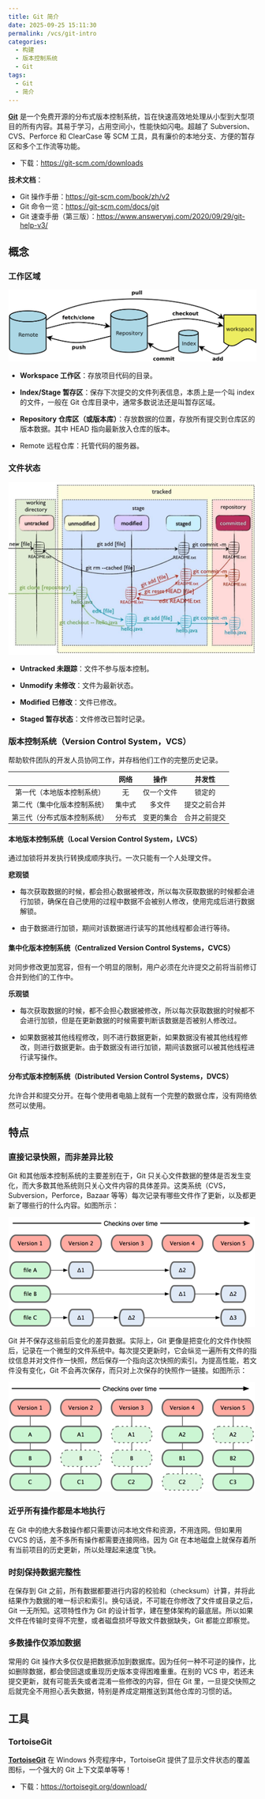 ```yaml
---
title: Git 简介
date: 2025-09-25 15:11:30
permalink: /vcs/git-intro
categories:
  - 构建
  - 版本控制系统
  - Git
tags:
  - Git
  - 简介
---
```


[**Git**](https://zh.wikipedia.org/wiki/Git) 是一个免费开源的分布式版本控制系统，旨在快速高效地处理从小型到大型项目的所有内容。其易于学习，占用空间小，性能快如闪电。超越了 Subversion、CVS、Perforce 和 ClearCase 等 SCM 工具，具有廉价的本地分支、方便的暂存区和多个工作流等功能。

- 下载：https://git-scm.com/downloads

**技术文档**：

- Git 操作手册：https://git-scm.com/book/zh/v2
- Git 命令一览：https://git-scm.com/docs/git
- Git 速查手册（第三版）：https://www.answerywj.com/2020/09/29/git-help-v3/

## 概念

### 工作区域

![Git工作区域](00.简介.assets/Git工作区域.png)

- **Workspace 工作区**：存放项目代码的目录。

- **Index/Stage 暂存区**：保存下次提交的文件列表信息，本质上是一个叫 index 的文件，一般在 Git 仓库目录中，通常多数说法还是叫暂存区域。

- **Repository 仓库区（或版本库）**：存放数据的位置，存放所有提交到仓库区的版本数据。其中 HEAD 指向最新放入仓库的版本。

- Remote 远程仓库：托管代码的服务器。

### 文件状态

![Git文件状态](00.简介.assets/Git文件状态.png)

- **Untracked 未跟踪**：文件不参与版本控制。
- **Unmodify  未修改**：文件为最新状态。
  
- **Modified 已修改**：文件已修改。
  
- **Staged 暂存状态**：文件修改已暂时记录。

### 版本控制系统（Version Control System，VCS）

帮助软件团队的开发人员协同工作，并存档他们工作的完整历史记录。

|                              |  网络  |    操作    |    并发性    |
| :--------------------------: | :----: | :--------: | :----------: |
|  第一代（本地版本控制系统）  |   无   | 仅一个文件 |    锁定的    |
| 第二代（集中化版本控制系统） | 集中式 |   多文件   | 提交之前合并 |
| 第三代（分布式版本控制系统） | 分布式 | 变更的集合 | 合并之前提交 |

#### 本地版本控制系统（Local Version Control System，LVCS）

通过加锁将并发执行转换成顺序执行。一次只能有一个人处理文件。

**悲观锁**

- 每次获取数据的时候，都会担心数据被修改，所以每次获取数据的时候都会进行加锁，确保在自己使用的过程中数据不会被别人修改，使用完成后进行数据解锁。

- 由于数据进行加锁，期间对该数据进行读写的其他线程都会进行等待。

#### 集中化版本控制系统（Centralized Version Control Systems，CVCS）

对同步修改更加宽容，但有一个明显的限制，用户必须在允许提交之前将当前修订合并到他们的工作中。

**乐观锁**

- 每次获取数据的时候，都不会担心数据被修改，所以每次获取数据的时候都不会进行加锁，但是在更新数据的时候需要判断该数据是否被别人修改过。

- 如果数据被其他线程修改，则不进行数据更新，如果数据没有被其他线程修改，则进行数据更新。由于数据没有进行加锁，期间该数据可以被其他线程进行读写操作。

#### 分布式版本控制系统（Distributed Version Control Systems，DVCS）

允许合并和提交分开。在每个使用者电脑上就有一个完整的数据仓库，没有网络依然可以使用。

## 特点

### 直接记录快照，而非差异比较

Git 和其他版本控制系统的主要差别在于，Git 只关心文件数据的整体是否发生变化，而大多数其他系统则只关心文件内容的具体差异。这类系统（CVS，Subversion，Perforce，Bazaar 等等）每次记录有哪些文件作了更新，以及都更新了哪些行的什么内容。如图所示：

![Git记录文件差异](00.简介.assets/Git记录文件差异.png)

Git 并不保存这些前后变化的差异数据。实际上，Git 更像是把变化的文件作快照后，记录在一个微型的文件系统中。每次提交更新时，它会纵览一遍所有文件的指纹信息并对文件作一快照，然后保存一个指向这次快照的索引。为提高性能，若文件没有变化，Git 不会再次保存，而只对上次保存的快照作一链接。如图所示：

![Git记录文件快照](00.简介.assets/Git记录文件快照.png)



### 近乎所有操作都是本地执行

在 Git 中的绝大多数操作都只需要访问本地文件和资源，不用连网。但如果用 CVCS 的话，差不多所有操作都需要连接网络。因为 Git 在本地磁盘上就保存着所有当前项目的历史更新，所以处理起来速度飞快。

### 时刻保持数据完整性

在保存到 Git 之前，所有数据都要进行内容的校验和（checksum）计算，并将此结果作为数据的唯一标识和索引。换句话说，不可能在你修改了文件或目录之后，Git 一无所知。这项特性作为 Git 的设计哲学，建在整体架构的最底层。所以如果文件在传输时变得不完整，或者磁盘损坏导致文件数据缺失，Git 都能立即察觉。

### 多数操作仅添加数据

常用的 Git 操作大多仅仅是把数据添加到数据库。因为任何一种不可逆的操作，比如删除数据，都会使回退或重现历史版本变得困难重重。在别的 VCS 中，若还未提交更新，就有可能丢失或者混淆一些修改的内容，但在 Git 里，一旦提交快照之后就完全不用担心丢失数据，特别是养成定期推送到其他仓库的习惯的话。

## 工具

### TortoiseGit

[**TortoiseGit**](https://tortoisegit.org/) 在 Windows 外壳程序中，TortoiseGit 提供了显示文件状态的覆盖图标，一个强大的 Git 上下文菜单等等！

- 下载：https://tortoisegit.org/download/
